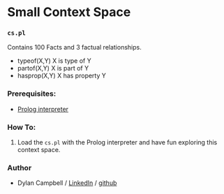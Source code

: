 # Small Context Space
### `cs.pl`

Contains 100 Facts and 3 factual relationships.

* typeof(X,Y) X is type of Y
* partof(X,Y) X is part of Y
* hasprop(X,Y) X has property Y

### Prerequisites:

* [Prolog interpreter](https://wwu-pi.github.io/tutorials/lectures/lsp/010_install_swi_prolog.html)

### How To:
1. Load the `cs.pl` with the Prolog interpreter and have fun exploring this context space.

### Author
* Dylan Campbell / [LinkedIn](https://www.linkedin.com/in/dylancharlescampbell) / [github](http://github.com/dcc023)